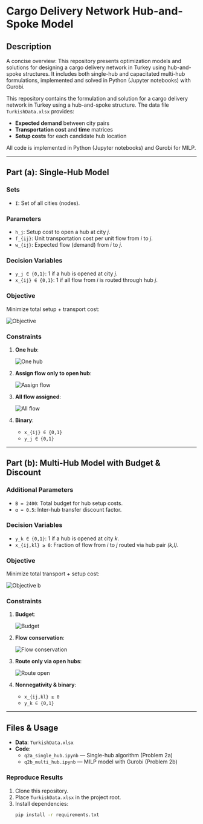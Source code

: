# Cargo Delivery Network Hub-and-Spoke Model

## Description

A concise overview: This repository presents optimization models and solutions for designing a cargo delivery network in Turkey using hub-and-spoke structures. It includes both single-hub and capacitated multi-hub formulations, implemented and solved in Python (Jupyter notebooks) with Gurobi.

This repository contains the formulation and solution for a cargo delivery network in Turkey using a hub-and-spoke structure. The data file `TurkishData.xlsx` provides:

- **Expected demand** between city pairs
- **Transportation cost** and **time** matrices
- **Setup costs** for each candidate hub location

All code is implemented in Python (Jupyter notebooks) and Gurobi for MILP.

---

## Part (a): Single-Hub Model

### Sets

- `I`: Set of all cities (nodes).

### Parameters

- `h_j`: Setup cost to open a hub at city *j*.
- `f_{ij}`: Unit transportation cost per unit flow from *i* to *j*.
- `w_{ij}`: Expected flow (demand) from *i* to *j*.

### Decision Variables

- `y_j ∈ {0,1}`: 1 if a hub is opened at city *j*.
- `x_{ij} ∈ {0,1}`: 1 if all flow from *i* is routed through hub *j*.

### Objective

Minimize total setup + transport cost:

![Objective](https://latex.codecogs.com/svg.image?%5Cmin%20%5Csum_%7Bi%5Cin%20I%7D%5Csum_%7Bj%5Cin%20I%7D%20f_%7Bij%7D%20w_%7Bij%7D%20x_%7Bij%7D%20%2B%20%5Csum_%7Bj%5Cin%20I%7D%20h_j%20y_j)

### Constraints

1. **One hub**:

   ![One hub](https://latex.codecogs.com/svg.image?%5Csum_%7Bj%5Cin%20I%7D%20y_j%20%3D%201)

2. **Assign flow only to open hub**:

   ![Assign flow](https://latex.codecogs.com/svg.image?x_%7Bij%7D%20%5Cle%20y_j%2C%20%5Cquad%20%5Cforall%20i%2Cj%5Cin%20I)

3. **All flow assigned**:

   ![All flow](https://latex.codecogs.com/svg.image?%5Csum_%7Bj%5Cin%20I%7D%20x_%7Bij%7D%20%3D%201%2C%20%5Cquad%20%5Cforall%20i%5Cin%20I)

4. **Binary**:  
   - `x_{ij} ∈ {0,1}`  
   - `y_j ∈ {0,1}`

---

## Part (b): Multi-Hub Model with Budget & Discount

### Additional Parameters

- `B = 2400`: Total budget for hub setup costs.
- `α = 0.5`: Inter-hub transfer discount factor.

### Decision Variables

- `y_k ∈ {0,1}`: 1 if a hub is opened at city *k*.
- `x_{ij,kl} ≥ 0`: Fraction of flow from *i* to *j* routed via hub pair *(k,l)*.

### Objective

Minimize total transport + setup cost:

![Objective b](https://latex.codecogs.com/svg.image?%5Cmin%20%5Csum_%7Bi%2Cj%5Cin%20I%2C%20i%5Cneq%20j%7D%5Csum_%7Bk%2Cl%5Cin%20I%7D%20%28d_%7Bik%7D%20+%20%5Calpha%20d_%7Bkl%7D%20+%20d_%7Blj%7D%29%20w_%7Bij%7D%20x_%7Bij%2Ckl%7D%20+%20%5Csum_%7Bk%5Cin%20I%7D%20h_k%20y_k)

### Constraints

1. **Budget**:

   ![Budget](https://latex.codecogs.com/svg.image?%5Csum_%7Bk%5Cin%20I%7D%20h_k%20y_k%20%5Cle%20B)

2. **Flow conservation**:

   ![Flow conservation](https://latex.codecogs.com/svg.image?%5Csum_%7Bk%2Cl%5Cin%20I%7D%20x_%7Bij%2Ckl%7D%20%3D%201%2C%20%5Cquad%20%5Cforall%20i%5Cneq%20j)

3. **Route only via open hubs**:

   ![Route open](https://latex.codecogs.com/svg.image?x_%7Bij%2Ckl%7D%20%5Cle%20y_k%2C%20x_%7Bij%2Ckl%7D%20%5Cle%20y_l)

4. **Nonnegativity & binary**:  
   - `x_{ij,kl} ≥ 0`  
   - `y_k ∈ {0,1}`

---

## Files & Usage

- **Data**: `TurkishData.xlsx`  
- **Code**:  
  - `q2a_single_hub.ipynb` — Single-hub algorithm (Problem 2a)  
  - `q2b_multi_hub.ipynb` — MILP model with Gurobi (Problem 2b)

### Reproduce Results

1. Clone this repository.  
2. Place `TurkishData.xlsx` in the project root.  
3. Install dependencies:  
   ```bash
   pip install -r requirements.txt
